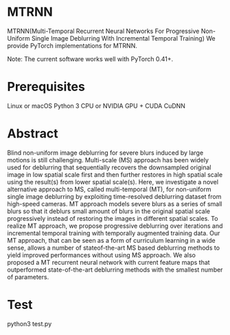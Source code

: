 # MTRNN
MTRNN(Multi-Temporal Recurrent Neural Networks For Progressive Non-Uniform Single Image Deblurring With Incremental Temporal Training)
We provide PyTorch implementations for MTRNN.

Note: The current software works well with PyTorch 0.41+.
# Prerequisites
Linux or macOS
Python 3
CPU or NVIDIA GPU + CUDA CuDNN

# Abstract
Blind non-uniform image deblurring for severe blurs induced by large motions is still challenging. Multi-scale (MS) approach has been widely used for deblurring that sequentially recovers the downsampled original image in low spatial scale first and then further restores in high spatial scale using the result(s) from lower spatial scale(s). Here, we investigate a novel alternative approach to MS, called multi-temporal (MT), for non-uniform single image deblurring by exploiting time-resolved deblurring dataset from high-speed cameras. MT approach models severe blurs as a series of small blurs so that it deblurs small amount of blurs in
the original spatial scale progressively instead of restoring the images in different spatial scales. To realize MT approach, we propose progressive deblurring over iterations and incremental temporal training with temporally augmented training data. Our MT approach, that can be seen as a form of curriculum learning in a wide sense, allows a number of stateof-the-art MS based deblurring methods to yield improved performances without using MS approach. We also proposed a MT recurrent neural network with current feature maps that outperformed state-of-the-art deblurring methods with the smallest number of parameters.

# Test

python3 test.py
